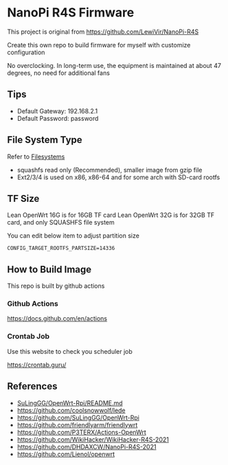 # NanoPi R4S Firmware

This project is original from https://github.com/LewiVir/NanoPi-R4S

Create this own repo to build firmware for myself with customize configuration

No overclocking. In long-term use, the equipment is maintained at about 47 degrees, no need for additional fans

## Tips
* Default Gateway: 192.168.2.1
* Default Password: password

## File System Type
Refer to [Filesystems](https://openwrt.org/docs/techref/filesystems) 
* squashfs read only (Recommended), smaller image from gzip file
* Ext2/3/4 is used on x86, x86-64 and for some arch with SD-card rootfs

## TF Size
Lean OpenWrt 16G is for 16GB TF card
Lean OpenWrt 32G is for 32GB TF card, and only SQUASHFS file system

You can edit below item to adjust partition size
```
CONFIG_TARGET_ROOTFS_PARTSIZE=14336
```

## How to Build Image
This repo is built by github actions

### Github Actions
https://docs.github.com/en/actions

### Crontab Job
Use this website to check you scheduler job

https://crontab.guru/

## References
* [SuLingGG/OpenWrt-Rpi/README.md](https://github.com/SuLingGG/OpenWrt-Rpi/blob/main/README.md)
* https://github.com/coolsnowwolf/lede
* https://github.com/SuLingGG/OpenWrt-Rpi
* https://github.com/friendlyarm/friendlywrt
* https://github.com/P3TERX/Actions-OpenWrt
* https://github.com/WikiHacker/WikiHacker-R4S-2021
* https://github.com/DHDAXCW/NanoPi-R4S-2021
* https://github.com/Lienol/openwrt